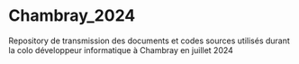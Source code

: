 # Chambray_2024
Repository de transmission des documents et codes sources utilisés durant la colo développeur informatique à Chambray en juillet 2024

